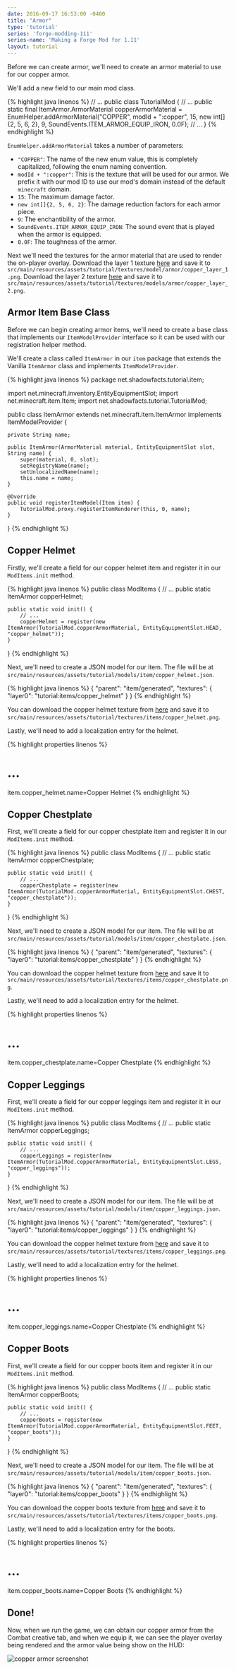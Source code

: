 ```yaml
---
date: 2016-09-17 16:53:00 -0400
title: "Armor"
type: 'tutorial'
series: 'forge-modding-111'
series-name: 'Making a Forge Mod for 1.11'
layout: tutorial
---
```


Before we can create armor, we'll need to create an armor material to use for our copper armor.

We'll add a new field to our main mod class. 

{% highlight java linenos %}
// ...
public class TutorialMod {
	// ...
	public static final ItemArmor.ArmorMaterial copperArmorMaterial = EnumHelper.addArmorMaterial("COPPER", modId + ":copper", 15, new int[]{2, 5, 6, 2}, 9, SoundEvents.ITEM_ARMOR_EQUIP_IRON, 0.0F);
	// ...
}
{% endhighlight %}

`EnumHelper.addArmorMaterial` takes a number of parameters:
- `"COPPER"`: The name of the new enum value, this is completely capitalized, following the enum naming convention.
- `modId + ":copper"`: This is the texture that will be used for our armor. We prefix it with our mod ID to use our mod's domain instead of the default `minecraft` domain.
- `15`: The maximum damage factor.
- `new int[]{2, 5, 6, 2}`: The damage reduction factors for each armor piece.
- `9`: The enchantibility of the armor.
- `SoundEvents.ITEM_ARMOR_EQUIP_IRON`: The sound event that is played when the armor is equipped.
- `0.0F`: The toughness of the armor.

Next we'll need the textures for the armor material that are used to render the on-player overlay.
Download the layer 1 texture [here](https://raw.githubusercontent.com/shadowfacts/TutorialMod/master/src/main/resources/assets/tutorial/textures/models/armor/copper_layer_1.png) and save it to `src/main/resources/assets/tutorial/textures/model/armor/copper_layer_1.png`. Download the layer 2 texture [here](https://raw.githubusercontent.com/shadowfacts/TutorialMod/master/src/main/resources/assets/tutorial/textures/models/armor/copper_layer_2.png) and save it to `src/main/resources/assets/tutorial/textures/models/armor/copper_layer_2.png`.

## Armor Item Base Class
Before we can begin creating armor items, we'll need to create a base class that implements our `ItemModelProvider` interface so it can be used with our registration helper method.

We'll create a class called `ItemArmor` in our `item` package that extends the Vanilla `ItemArmor` class and implements `ItemModelProvider`.

{% highlight java linenos %}
package net.shadowfacts.tutorial.item;

import net.minecraft.inventory.EntityEquipmentSlot;
import net.minecraft.item.Item;
import net.shadowfacts.tutorial.TutorialMod;

public class ItemArmor extends net.minecraft.item.ItemArmor implements ItemModelProvider {
	
	private String name;

	public ItemArmor(ArmorMaterial material, EntityEquipmentSlot slot, String name) {
		super(material, 0, slot);
		setRegistryName(name);
		setUnlocalizedName(name);
		this.name = name;
	}

	@Override
	public void registerItemModel(Item item) {
		TutorialMod.proxy.registerItemRenderer(this, 0, name);
	}
}
{% endhighlight %}

## Copper Helmet
Firstly, we'll create a field for our copper helmet item and register it in our `ModItems.init` method.

{% highlight java linenos %}
public class ModItems {
	// ...
	public static ItemArmor copperHelmet;

	public static void init() {
		// ...
		copperHelmet = register(new ItemArmor(TutorialMod.copperArmorMaterial, EntityEquipmentSlot.HEAD, "copper_helmet"));
	}
}
{% endhighlight %}

Next, we'll need to create a JSON model for our item. The file will be at `src/main/resources/assets/tutorial/models/item/copper_helmet.json`.

{% highlight java linenos %}
{
	"parent": "item/generated",
	"textures": {
		"layer0": "tutorial:items/copper_helmet"
	}
}
{% endhighlight %}

You can download the copper helmet texture from [here](https://raw.githubusercontent.com/shadowfacts/TutorialMod/1.11/src/main/resources/assets/tutorial/textures/items/copper_helmet.png) and save it to `src/main/resources/assets/tutorial/textures/items/copper_helmet.png`.

Lastly, we'll need to add a localization entry for the helmet.

{% highlight properties linenos %}
# ...
item.copper_helmet.name=Copper Helmet
{% endhighlight %}

## Copper Chestplate
First, we'll create a field for our copper chestplate item and register it in our `ModItems.init` method.

{% highlight java linenos %}
public class ModItems {
	// ...
	public static ItemArmor copperChestplate;

	public static void init() {
		// ...
		copperChestplate = register(new ItemArmor(TutorialMod.copperArmorMaterial, EntityEquipmentSlot.CHEST, "copper_chestplate"));
	}
}
{% endhighlight %}

Next, we'll need to create a JSON model for our item. The file will be at `src/main/resources/assets/tutorial/models/item/copper_chestplate.json`.

{% highlight java linenos %}
{
	"parent": "item/generated",
	"textures": {
		"layer0": "tutorial:items/copper_chestplate"
	}
}
{% endhighlight %}

You can download the copper helmet texture from [here](https://raw.githubusercontent.com/shadowfacts/TutorialMod/1.11/src/main/resources/assets/tutorial/textures/items/copper_chestplate.png) and save it to `src/main/resources/assets/tutorial/textures/items/copper_chestplate.png`.

Lastly, we'll need to add a localization entry for the helmet.

{% highlight properties linenos %}
# ...
item.copper_chestplate.name=Copper Chestplate
{% endhighlight %}

## Copper Leggings
First, we'll create a field for our copper leggings item and register it in our `ModItems.init` method.

{% highlight java linenos %}
public class ModItems {
	// ...
	public static ItemArmor copperLeggings;

	public static void init() {
		// ...
		copperLeggings = register(new ItemArmor(TutorialMod.copperArmorMaterial, EntityEquipmentSlot.LEGS, "copper_leggings"));
	}
}
{% endhighlight %}

Next, we'll need to create a JSON model for our item. The file will be at `src/main/resources/assets/tutorial/models/item/copper_leggings.json`.

{% highlight java linenos %}
{
	"parent": "item/generated",
	"textures": {
		"layer0": "tutorial:items/copper_leggings"
	}
}
{% endhighlight %}

You can download the copper helmet texture from [here](https://raw.githubusercontent.com/shadowfacts/TutorialMod/1.11/src/main/resources/assets/tutorial/textures/items/copper_leggings.png) and save it to `src/main/resources/assets/tutorial/textures/items/copper_leggings.png`.

Lastly, we'll need to add a localization entry for the helmet.

{% highlight properties linenos %}
# ...
item.copper_leggings.name=Copper Chestplate
{% endhighlight %}

## Copper Boots
First, we'll create a field for our copper boots item and register it in our `ModItems.init` method.

{% highlight java linenos %}
public class ModItems {
	// ...
	public static ItemArmor copperBoots;

	public static void init() {
		// ...
		copperBoots = register(new ItemArmor(TutorialMod.copperArmorMaterial, EntityEquipmentSlot.FEET, "copper_boots"));
	}
}
{% endhighlight %}

Next, we'll need to create a JSON model for our item. The file will be at `src/main/resources/assets/tutorial/models/item/copper_boots.json`.

{% highlight java linenos %}
{
	"parent": "item/generated",
	"textures": {
		"layer0": "tutorial:items/copper_boots"
	}
}
{% endhighlight %}

You can download the copper boots texture from [here](https://raw.githubusercontent.com/shadowfacts/TutorialMod/1.11/src/main/resources/assets/tutorial/textures/items/copper_boots.png) and save it to `src/main/resources/assets/tutorial/textures/items/copper_boots.png`.

Lastly, we'll need to add a localization entry for the boots.

{% highlight properties linenos %}
# ...
item.copper_boots.name=Copper Boots
{% endhighlight %}

## Done!
Now, when we run the game, we can obtain our copper armor from the Combat creative tab, and when we equip it, we can see the player overlay being rendered and the armor value being show on the HUD:

![copper armor screenshot](https://i.imgur.com/Vv8Qzne.png)
